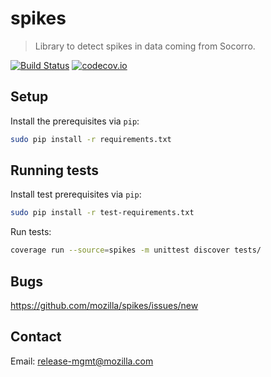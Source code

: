 # spikes
> Library to detect spikes in data coming from Socorro.


[![Build Status](https://api.travis-ci.org/mozilla/spikes.svg?branch=master)](https://travis-ci.org/mozilla/spikes)
[![codecov.io](https://img.shields.io/codecov/c/github/mozilla/spikes/master.svg)](https://codecov.io/github/mozilla/spikes?branch=master)

## Setup

Install the prerequisites via `pip`:
```sh
sudo pip install -r requirements.txt
```

## Running tests

Install test prerequisites via `pip`:
```sh
sudo pip install -r test-requirements.txt
```

Run tests:
```sh
coverage run --source=spikes -m unittest discover tests/
```

## Bugs

https://github.com/mozilla/spikes/issues/new

## Contact

Email: release-mgmt@mozilla.com
